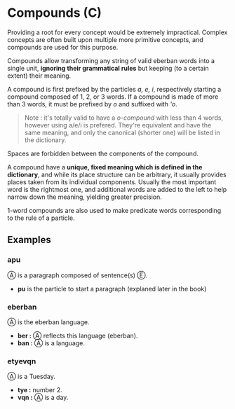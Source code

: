 # Compounds (C)

Providing a root for every concept would be extremely impractical. Complex
concepts are often built upon multiple more primitive concepts, and compounds
are used for this purpose.

Compounds allow transforming any string of valid eberban words into a single
unit, **ignoring their grammatical rules** but keeping (to a certain extent)
their meaning.

A compound is first prefixed by the particles *a, e, i*, respectively starting a
compound composed of 1, 2, or 3 words. If a compound is made of more than 3
words, it must be prefixed by *o* and suffixed with *'o*.

> Note : it's totally valid to have a *o-compound* with less than 4 words,
> however using a/e/i is prefered. They're equivalent and have the same meaning,
> and only the canonical (shorter one) will be listed in the dictionary.

Spaces are forbidden between the components of the compound.

A compound have a **unique, fixed meaning which is defined in the dictionary**,
and while its place structure can be arbitrary, it usually provides places taken
from its individual components. Usually the most important word is the rightmost
one, and additional words are added to the left to help narrow down the meaning,
yielding greater precision.

1-word compounds are also used to make predicate words corresponding to the rule
of a particle.

## Examples

### apu
Ⓐ is a paragraph composed of sentence(s) Ⓔ.

- **pu** is the particle to start a paragraph (explaned later in the book)

### eberban
Ⓐ is the eberban language.

- **ber :** Ⓐ reflects this language (eberban).
- **ban :** Ⓐ is a language.

### etyevqn
Ⓐ is a Tuesday.

- **tye :** number 2.
- **vqn :** Ⓐ is a day.